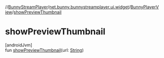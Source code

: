 //[BunnyStreamPlayer](../../../index.md)/[net.bunny.bunnystreamplayer.ui.widget](../index.md)/[BunnyPlayerView](index.md)/[showPreviewThumbnail](show-preview-thumbnail.md)

# showPreviewThumbnail

[androidJvm]\
fun [showPreviewThumbnail](show-preview-thumbnail.md)(url: [String](https://kotlinlang.org/api/core/kotlin-stdlib/kotlin/-string/index.html))
